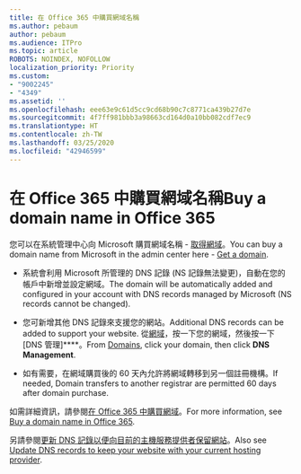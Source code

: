 ```yaml
---
title: 在 Office 365 中購買網域名稱
ms.author: pebaum
author: pebaum
ms.audience: ITPro
ms.topic: article
ROBOTS: NOINDEX, NOFOLLOW
localization_priority: Priority
ms.custom:
- "9002245"
- "4349"
ms.assetid: ''
ms.openlocfilehash: eee63e9c61d5cc9cd68b90c7c8771ca439b27d7e
ms.sourcegitcommit: 4f7ff981bbb3a98663cd164d0a10bb082cdf7ec9
ms.translationtype: HT
ms.contentlocale: zh-TW
ms.lasthandoff: 03/25/2020
ms.locfileid: "42946599"
---
```

# <a name="buy-a-domain-name-in-office-365"></a><span data-ttu-id="84082-102">在 Office 365 中購買網域名稱</span><span class="sxs-lookup"><span data-stu-id="84082-102">Buy a domain name in Office 365</span></span>

<span data-ttu-id="84082-103">您可以在系統管理中心向 Microsoft 購買網域名稱 - [取得網域](https://admin.microsoft.com/Domains/Buy)。</span><span class="sxs-lookup"><span data-stu-id="84082-103">You can buy a domain name from Microsoft in the admin center here - [Get a domain](https://admin.microsoft.com/Domains/Buy).</span></span>

- <span data-ttu-id="84082-104">系統會利用 Microsoft 所管理的 DNS 記錄 (NS 記錄無法變更)，自動在您的帳戶中新增並設定網域。</span><span class="sxs-lookup"><span data-stu-id="84082-104">The domain will be automatically added and configured in your account with DNS records managed by Microsoft (NS records cannot be changed).</span></span>

- <span data-ttu-id="84082-105">您可新增其他 DNS 記錄來支援您的網站。</span><span class="sxs-lookup"><span data-stu-id="84082-105">Additional DNS records can be added to support your website.</span></span>  <span data-ttu-id="84082-106">從[網域](https://admin.microsoft.com/AdminPortal/Home#/Domains)，按一下您的網域，然後按一下 [DNS 管理]\*\*\*\*。</span><span class="sxs-lookup"><span data-stu-id="84082-106">From [Domains](https://admin.microsoft.com/AdminPortal/Home#/Domains), click your domain, then click **DNS Management**.</span></span>

- <span data-ttu-id="84082-107">如有需要，在網域購買後的 60 天內允許將網域轉移到另一個註冊機構。</span><span class="sxs-lookup"><span data-stu-id="84082-107">If needed, Domain transfers to another registrar are permitted 60 days after domain purchase.</span></span>

<span data-ttu-id="84082-108">如需詳細資訊，請參閱[在 Office 365 中購買網域](https://docs.microsoft.com/microsoft-365/admin/get-help-with-domains/buy-a-domain-name?view=o365-worldwide)。</span><span class="sxs-lookup"><span data-stu-id="84082-108">For more information, see [Buy a domain name in Office 365](https://docs.microsoft.com/microsoft-365/admin/get-help-with-domains/buy-a-domain-name?view=o365-worldwide).</span></span>

<span data-ttu-id="84082-109">另請參閱[更新 DNS 記錄以便向目前的主機服務提供者保留網站](https://docs.microsoft.com/alchemyinsights/update-dns-records-to-keep-your-website-with-your-current-hosting-provider-0)。</span><span class="sxs-lookup"><span data-stu-id="84082-109">Also see [Update DNS records to keep your website with your current hosting provider](https://docs.microsoft.com/alchemyinsights/update-dns-records-to-keep-your-website-with-your-current-hosting-provider-0).</span></span>
